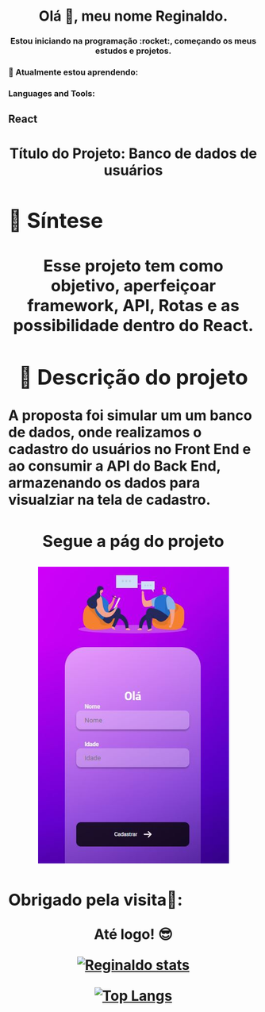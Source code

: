 <h1 align="center">Olá 👋, meu nome Reginaldo.</h1>

<h3 align="center">Estou iniciando na programação :rocket:, começando os meus estudos e projetos.</h3>

<h3 align="left">🌱 Atualmente estou aprendendo:</h3>

<h3 align="left">Languages and Tools:</h3>
<h2> React </h2> 

<h1 align="center">Título do Projeto: Banco de dados de usuários<img</h1>

<h2 align="left">📄 Síntese</h2>

<h3 align="center">Esse projeto tem como objetivo, aperfeiçoar framework, API, Rotas e as possibilidade dentro do React.</h3>

<h2 aiign="left">📝 Descrição do projeto</h2>

<p align="left">A proposta foi simular um um banco de dados, onde realizamos o cadastro do usuários no Front End e ao consumir a API do Back End, armazenando os dados para visualziar na tela de cadastro.</p>

<h3 align="center">Segue a pág do projeto</h3>

<img src="https://github.com/REGINALDOBOMFIM/Project-Aula-React-Usuario/blob/main/src/assets/tela%201.JPG?raw=true" />

<h3 align="left">Obrigado pela visita🤝:</h3>

Até logo! :sunglasses:

[![Reginaldo stats](https://github-readme-stats.vercel.app/api?username=reginaldobomfim&show_icons=true&theme=radical)](https://github.com/anuraghazra/github-readme-stats)

[![Top Langs](https://github-readme-stats.vercel.app/api/top-langs/?username=reginaldobomfim&&layout=donut)](https://github.com/anuraghazra/github-readme-stats)
